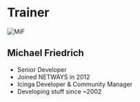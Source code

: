 <!SLIDE noprint smbullets>

# Trainer
<img id="staff" src="/image/global/_images/netways/staff/MiF.jpg" alt="MiF">

## Michael Friedrich

* Senior Developer
* Joined NETWAYS in 2012
* Icinga Developer & Community Manager
* Developing stuff since ~2002
